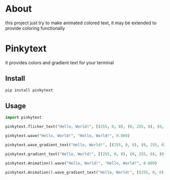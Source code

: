 # About
this project just try to make animated colored text, it may be extended to provide coloring functionally

# Pinkytext

it provides colors and gradient text for your terminal

## Install

```bash
pip install pinkytext
```

## Usage

``` python
import pinkytext

pinkytext.flicker_text("Hello, World!", [(255, 0, 0), (0, 255, 0), (0, 0, 255)])

pinkytext.wave("Hello, World!", "Hello, World!", 0.009)

pinkytext.wave_gradient_text("Hello, World!", [(255, 0, 0), (0, 255, 0), (0, 0, 255)])

pinkytext.gradient_text("Hello, World!", [(255, 0, 0), (0, 255, 0), (0, 0, 255)])

pinkytext.Animation().wave("Hello, World!", "Hello, World!", 0.009)

pinkytext.Animation().wave_gradient_text("Hello, World!", [(255, 0, 0), (0, 255, 0), (0, 0, 255)])
```


